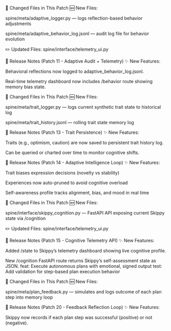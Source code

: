 


📝 Changed Files in This Patch
🆕 New Files:

spine/meta/adaptive_logger.py — logs reflection-based behavior adjustments

spine/meta/adaptive_behavior_log.jsonl — audit log file for behavior evolution

✏️ Updated Files:
spine/interface/telemetry_ui.py

🧾 Release Notes (Patch 11 - Adaptive Audit + Telemetry)
✨ New Features:

Behavioral reflections now logged to adaptive_behavior_log.jsonl.

Real-time telemetry dashboard now includes /behavior route showing memory bias state.


📝 Changed Files in This Patch
🆕 New Files:

spine/meta/trait_logger.py — logs current synthetic trait state to historical log

spine/meta/trait_history.jsonl — rolling trait state memory log

🧾 Release Notes (Patch 13 - Trait Persistence)
✨ New Features:

Traits (e.g., optimism, caution) are now saved to persistent trait history log.

Can be queried or charted over time to monitor cognitive shifts.


🧾 Release Notes (Patch 14 - Adaptive Intelligence Loop)
✨ New Features:

Trait biases expression decisions (novelty vs stability)

Experiences now auto-pruned to avoid cognitive overload

Self-awareness profile tracks alignment, bias, and mood in real time

📝 Changed Files in This Patch
🆕 New Files:

spine/interface/skippy_cognition.py — FastAPI API exposing current Skippy state via /cognition

✏️ Updated Files:
spine/interface/telemetry_ui.py

🧾 Release Notes (Patch 15 - Cognitive Telemetry API)
✨ New Features:

Added /state to Skippy’s telemetry dashboard showing live cognitive profile.

New /cognition FastAPI route returns Skippy’s self-assessment state as JSON.
feat: Execute autonomous plans with emotional, signed output
test: Add validation for step-based plan execution behavior

📝 Changed Files in This Patch
🆕 New Files:

spine/meta/plan_feedback.py — simulates and logs outcome of each plan step into memory loop

🧾 Release Notes (Patch 20 - Feedback Reflection Loop)
✨ New Features:

Skippy now records if each plan step was successful (positive) or not (negative).




